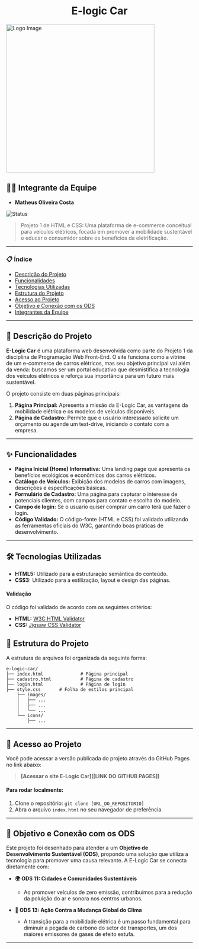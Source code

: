<h1 align="center"> E-logic Car </h1>
<img width="400" height="400" alt="Logo Image" src="https://github.com/user-attachments/assets/d9264f10-bab1-42b9-8514-ca4c69721fb0" />


## 👨‍💻 Integrante da Equipe

* **Matheus Oliveira Costa**

![Status](https://img.shields.io/badge/status-em_desenvolvimento-yellow)

> Projeto 1 de HTML e CSS: Uma plataforma de e-commerce conceitual para veículos elétricos, focada em promover a mobilidade sustentável e educar o consumidor sobre os benefícios da eletrificação.

---

### 📋 Índice

* [Descrição do Projeto](#descrição-do-projeto)
* [Funcionalidades](#funcionalidades)
* [Tecnologias Utilizadas](#tecnologias-utilizadas)
* [Estrutura do Projeto](#estrutura-do-projeto)
* [Acesso ao Projeto](#acesso-ao-projeto)
* [Objetivo e Conexão com os ODS](#objetivo-e-conexão-com-os-ods)
* [Integrantes da Equipe](#integrantes-da-equipe)

---

## 📖 Descrição do Projeto

**E-Logic Car** é uma plataforma web desenvolvida como parte do Projeto 1 da disciplina de Programação Web Front-End. O site funciona como a vitrine de um e-commerce de carros elétricos, mas seu objetivo principal vai além da venda: buscamos ser um portal educativo que desmistifica a tecnologia dos veículos elétricos e reforça sua importância para um futuro mais sustentável.

O projeto consiste em duas páginas principais:
1.  **Página Principal:** Apresenta a missão da E-Logic Car, as vantagens da mobilidade elétrica e os modelos de veículos disponíveis.
2.  **Página de Cadastro:** Permite que o usuário interessado solicite um orçamento ou agende um test-drive, iniciando o contato com a empresa.

---

## ✨ Funcionalidades

* **Página Inicial (Home) Informativa:** Uma landing page que apresenta os benefícios ecológicos e econômicos dos carros elétricos.
* **Catálogo de Veículos:** Exibição dos modelos de carros com imagens, descrições e especificações básicas.
* **Formulário de Cadastro:** Uma página para capturar o interesse de potenciais clientes, com campos para contato e escolha do modelo.
* **Campo de login:** Se o usuario quiser comprar um carro terá que fazer o login.
* **Código Validado:** O código-fonte (HTML e CSS) foi validado utilizando as ferramentas oficiais do W3C, garantindo boas práticas de desenvolvimento.
---

## 🛠️ Tecnologias Utilizadas

* **HTML5:** Utilizado para a estruturação semântica do conteúdo.
* **CSS3:** Utilizado para a estilização, layout e design das páginas.

#### Validação
O código foi validado de acordo com os seguintes critérios:
* **HTML:** [W3C HTML Validator](https://validator.w3.org/)
* **CSS:** [Jigsaw CSS Validator](https://jigsaw.w3.org/css-validator/)

## 📁 Estrutura do Projeto

A estrutura de arquivos foi organizada da seguinte forma:

```
e-logic-car/
├── index.html              # Página principal
├── cadastro.html           # Página de cadastro
├── login.html              # Página de login
├── style.css       # Folha de estilos principal
    ├── images/
    │   ├── ...
    │   ├── ...
    │   └── ...
    └── icons/
        ├── ...
```

---

## 🚀 Acesso ao Projeto

Você pode acessar a versão publicada do projeto através do GitHub Pages no link abaixo:

> **[Acessar o site E-Logic Car]([LINK DO GITHUB PAGES])**

#### Para rodar localmente:
1.  Clone o repositório: `git clone [URL_DO_REPOSITORIO]`
2.  Abra o arquivo `index.html` no seu navegador de preferência.

---

## 🎯 Objetivo e Conexão com os ODS

Este projeto foi desenhado para atender a um **Objetivo de Desenvolvimento Sustentável (ODS)**, propondo uma solução que utiliza a tecnologia para promover uma causa relevante. A E-Logic Car se conecta diretamente com:

* **🌍 ODS 11: Cidades e Comunidades Sustentáveis**
    * Ao promover veículos de zero emissão, contribuímos para a redução da poluição do ar e sonora nos centros urbanos.

* **💨 ODS 13: Ação Contra a Mudança Global do Clima**
    * A transição para a mobilidade elétrica é um passo fundamental para diminuir a pegada de carbono do setor de transportes, um dos maiores emissores de gases de efeito estufa.

---
